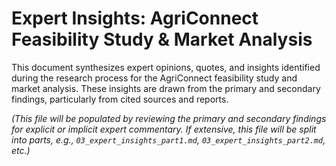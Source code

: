 # Expert Insights: AgriConnect Feasibility Study & Market Analysis

This document synthesizes expert opinions, quotes, and insights identified during the research process for the AgriConnect feasibility study and market analysis. These insights are drawn from the primary and secondary findings, particularly from cited sources and reports.

*(This file will be populated by reviewing the primary and secondary findings for explicit or implicit expert commentary. If extensive, this file will be split into parts, e.g., `03_expert_insights_part1.md`, `03_expert_insights_part2.md`, etc.)*